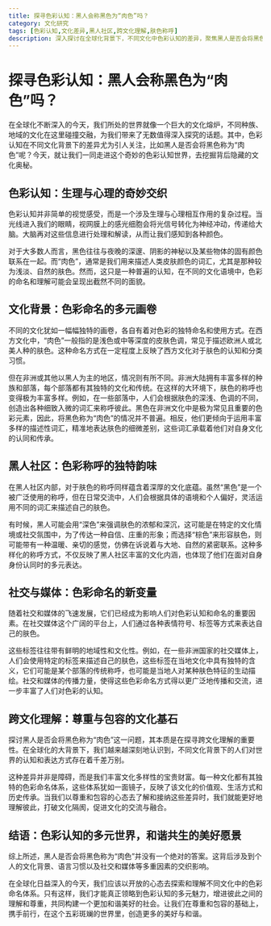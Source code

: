 ```yaml
---
title: 探寻色彩认知：黑人会称黑色为“肉色”吗？
category: 文化研究
tags: [色彩认知,文化差异,黑人社区,跨文化理解,肤色称呼]
description: 深入探讨在全球化背景下，不同文化中色彩认知的差异，聚焦黑人是否会将黑色称为“肉色”这一有趣话题，剖析背后文化、社交等因素的影响，促进跨文化理解。
---
```


# 探寻色彩认知：黑人会称黑色为“肉色”吗？

在全球化不断深入的今天，我们所处的世界就像一个巨大的文化熔炉，不同种族、地域的文化在这里碰撞交融，为我们带来了无数值得深入探究的话题。其中，色彩认知在不同文化背景下的差异尤为引人关注，比如黑人是否会将黑色称为“肉色”呢？今天，就让我们一同走进这个奇妙的色彩认知世界，去挖掘背后隐藏的文化奥秘。

## 色彩认知：生理与心理的奇妙交织

色彩认知并非简单的视觉感受，而是一个涉及生理与心理相互作用的复杂过程。当光线进入我们的眼睛，视网膜上的感光细胞会将光信号转化为神经冲动，传递给大脑。大脑再对这些信息进行处理和解读，从而让我们感知到各种颜色。

对于大多数人而言，黑色往往与夜晚的深邃、阴影的神秘以及某些物体的固有颜色联系在一起。而“肉色”，通常是我们用来描述人类皮肤颜色的词汇，尤其是那种较为浅淡、自然的肤色。然而，这只是一种普遍的认知，在不同的文化语境中，色彩的命名和理解可能会呈现出截然不同的面貌。

## 文化背景：色彩命名的多元画卷

不同的文化犹如一幅幅独特的画卷，各自有着对色彩的独特命名和使用方式。在西方文化中，“肉色”一般指的是浅色或中等深度的皮肤色调，常见于描述欧洲人或北美人种的肤色。这种命名方式在一定程度上反映了西方文化对于肤色的认知和分类习惯。

但在非洲或其他以黑人为主的地区，情况则有所不同。非洲大陆拥有丰富多样的种族和部落，每个部落都有其独特的文化和传统。在这样的大环境下，肤色的称呼也变得极为丰富多样。例如，在一些部落中，人们会根据肤色的深浅、色调的不同，创造出各种细致入微的词汇来称呼彼此。黑色在非洲文化中是极为常见且重要的色彩元素，因此，将黑色称为“肉色”的情况并不普遍。相反，他们更倾向于运用丰富多样的描述性词汇，精准地表达肤色的细微差别，这些词汇承载着他们对自身文化的认同和传承。

## 黑人社区：色彩称呼的独特韵味

在黑人社区内部，对于肤色的称呼同样蕴含着深厚的文化底蕴。虽然“黑色”是一个被广泛使用的称呼，但在日常交流中，人们会根据具体的语境和个人偏好，灵活运用不同的词汇来描述自己的肤色。

有时候，黑人可能会用“深色”来强调肤色的浓郁和深沉，这可能是在特定的文化情境或社交氛围中，为了传达一种自信、庄重的形象；而选择“棕色”来形容肤色，则可能带有一种温暖、亲切的感觉，仿佛在诉说着与大地、自然的紧密联系。这种多样化的称呼方式，不仅反映了黑人社区丰富的文化内涵，也体现了他们在面对自身身份认同时的多元表达。

## 社交与媒体：色彩命名的新变量

随着社交和媒体的飞速发展，它们已经成为影响人们对色彩认知和命名的重要因素。在社交媒体这个广阔的平台上，人们通过各种表情符号、标签等方式来表达自己的肤色。

这些标签往往带有鲜明的地域性和文化性。例如，在一些非洲国家的社交媒体上，人们会使用特定的标签来描述自己的肤色，这些标签在当地文化中具有独特的含义，它们可能是某个部落的传统称呼，也可能是当地人对某种肤色特征的生动描绘。社交和媒体的传播力量，使得这些色彩命名方式得以更广泛地传播和交流，进一步丰富了人们对色彩的认知。

## 跨文化理解：尊重与包容的文化基石

探讨黑人是否会将黑色称为“肉色”这一问题，其本质是在探寻跨文化理解的重要性。在全球化的大背景下，我们越来越深刻地认识到，不同文化背景下的人们对世界的认知和表达方式存在着千差万别。

这种差异并非是障碍，而是我们丰富文化多样性的宝贵财富。每一种文化都有其独特的色彩命名体系，这些体系犹如一面镜子，反映了该文化的价值观、生活方式和历史传承。当我们以尊重和包容的心态去了解和接纳这些差异时，我们就能更好地理解彼此，打破文化隔阂，促进文化的交流与融合。

## 结语：色彩认知的多元世界，和谐共生的美好愿景

综上所述，黑人是否会将黑色称为“肉色”并没有一个绝对的答案。这背后涉及到个人的文化背景、语言习惯以及社交和媒体等多重因素的交织影响。

在全球化日益深入的今天，我们应该以开放的心态去探索和理解不同文化中的色彩命名体系。只有这样，我们才能真正领略到色彩认知的多元魅力，增进彼此之间的理解和尊重，共同构建一个更加和谐美好的社会。让我们在尊重和包容的基础上，携手前行，在这个五彩斑斓的世界里，创造更多的美好与和谐。